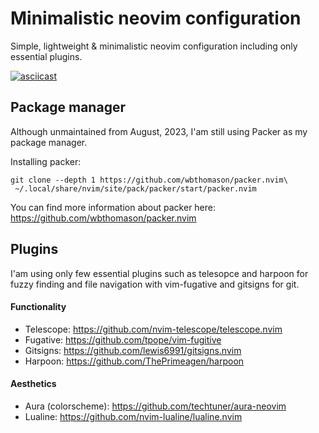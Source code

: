 # Minimalistic neovim configuration #
Simple, lightweight & minimalistic neovim configuration including only essential plugins.

[![asciicast](https://asciinema.org/a/659647.svg)](https://asciinema.org/a/659647)

## Package manager ##
Although unmaintained from August, 2023, I'am still using Packer as my package manager.

Installing packer:
```
git clone --depth 1 https://github.com/wbthomason/packer.nvim\
 ~/.local/share/nvim/site/pack/packer/start/packer.nvim
```
You can find more information about packer here:
https://github.com/wbthomason/packer.nvim

## Plugins ##
I'am using only few essential plugins such as telesopce and harpoon for fuzzy finding and file navigation with vim-fugative and gitsigns for git.

#### Functionality #####
* Telescope: https://github.com/nvim-telescope/telescope.nvim
* Fugative: https://github.com/tpope/vim-fugitive
* Gitsigns: https://github.com/lewis6991/gitsigns.nvim
* Harpoon: https://github.com/ThePrimeagen/harpoon

#### Aesthetics #####
* Aura (colorscheme): https://github.com/techtuner/aura-neovim
* Lualine: https://github.com/nvim-lualine/lualine.nvim
